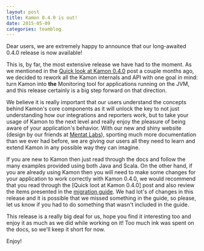 ```yaml
---
layout: post
title: Kamon 0.4.0 is out!
date: 2015-05-09
categories: teamblog
---
```


Dear users, we are extremely happy to announce that our long-awaited 0.4.0 release is now available!

This is, by far, the most extensive release we have had to the moment. As we mentioned in the [Quick look at Kamon
0.4.0] post a couple months ago, we decided to rework all the Kamon internals and API with one goal in mind: turn Kamon
into __the__ Monitoring tool for applications running on the JVM, and this release certainly is a big step forward on
that direction.



We believe it is really important that our users understand the concepts behind Kamon's core components as it will
unlock the key to not just understanding how our integrations and reporters work, but to take your usage of Kamon to the
next level and really enjoy the pleasure of being aware of your application's behavior. With our new and shiny website
(design by our friends at [Mentat Labs]), sporting much more documentation than we ever had before, we are giving our
users all they need to learn and extend Kamon in any possible way they can imagine.

If you are new to Kamon then just read through the docs and follow the many examples provided using both Java and Scala.
On the other hand, if you are already using Kamon then you will need to make some changes for your application to work
correctly with Kamon 0.4.0, we would recommend that you read through the [Quick loot at Kamon 0.4.0] post and also
review the items presented in the [migration guide]. We had lot's of changes in this release and it is possible that we
missed something in the guide, so please, let us know if you had to do something that wasn't included in the guide.

This release is a really big deal for us, hope you find it interesting too and enjoy it as much as we did while working
on it! Too much ink was spent on the docs, so we'll keep it short for now.

Enjoy!

[quick look at kamon 0.4.0]: /teamblog/2015/03/13/quick-look-at-kamon-0.4.0/
[Mentat Labs]: http://mentat-labs.com/
[migration guide]: /introduction/project-info/migrating-from-0.3.x-and-0.2.x/
